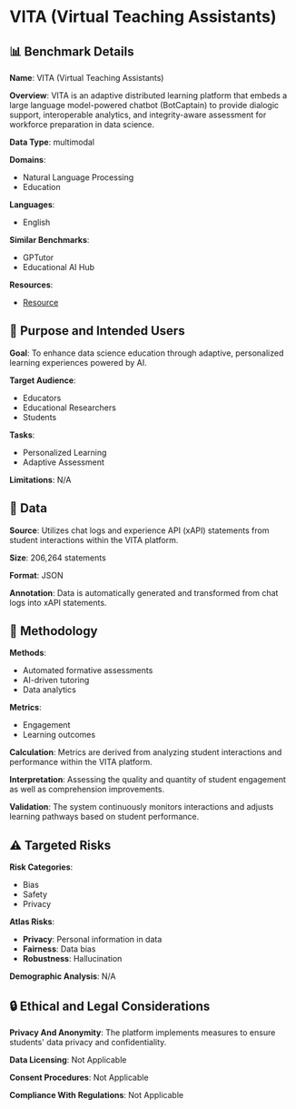 # VITA (Virtual Teaching Assistants)

## 📊 Benchmark Details

**Name**: VITA (Virtual Teaching Assistants)

**Overview**: VITA is an adaptive distributed learning platform that embeds a large language model-powered chatbot (BotCaptain) to provide dialogic support, interoperable analytics, and integrity-aware assessment for workforce preparation in data science.

**Data Type**: multimodal

**Domains**:
- Natural Language Processing
- Education

**Languages**:
- English

**Similar Benchmarks**:
- GPTutor
- Educational AI Hub

**Resources**:
- [Resource](https://erau.xapi.io)

## 🎯 Purpose and Intended Users

**Goal**: To enhance data science education through adaptive, personalized learning experiences powered by AI.

**Target Audience**:
- Educators
- Educational Researchers
- Students

**Tasks**:
- Personalized Learning
- Adaptive Assessment

**Limitations**: N/A

## 💾 Data

**Source**: Utilizes chat logs and experience API (xAPI) statements from student interactions within the VITA platform.

**Size**: 206,264 statements

**Format**: JSON

**Annotation**: Data is automatically generated and transformed from chat logs into xAPI statements.

## 🔬 Methodology

**Methods**:
- Automated formative assessments
- AI-driven tutoring
- Data analytics

**Metrics**:
- Engagement
- Learning outcomes

**Calculation**: Metrics are derived from analyzing student interactions and performance within the VITA platform.

**Interpretation**: Assessing the quality and quantity of student engagement as well as comprehension improvements.

**Validation**: The system continuously monitors interactions and adjusts learning pathways based on student performance.

## ⚠️ Targeted Risks

**Risk Categories**:
- Bias
- Safety
- Privacy

**Atlas Risks**:
- **Privacy**: Personal information in data
- **Fairness**: Data bias
- **Robustness**: Hallucination

**Demographic Analysis**: N/A

## 🔒 Ethical and Legal Considerations

**Privacy And Anonymity**: The platform implements measures to ensure students' data privacy and confidentiality.

**Data Licensing**: Not Applicable

**Consent Procedures**: Not Applicable

**Compliance With Regulations**: Not Applicable
